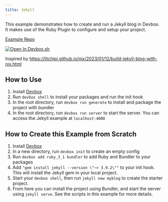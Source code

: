 ```yaml
---
title: Jekyll
---
```


This example demonstrates how to create and run a Jekyll blog in Devbox. It makes use of the Ruby Plugin to configure and setup your project. 

[Example Repo](https://github.com/jetpack-io/devbox-examples?folder=stacks/jekyll)

[![Open In Devbox.sh](https://jetpack.io/img/devbox/open-in-devbox.svg)](https://devbox.sh/github.com/jetpack-io/devbox-examples?folder=stacks/jekyll)

Inspired by https://litchipi.github.io/nix/2023/01/12/build-jekyll-blog-with-nix.html 

## How to Use

1. Install [Devbox](https://www.jetpack.io/devbox/docs/installing_devbox/)
2. Run `devbox shell` to install your packages and run the init hook
3. In the root directory, run `devbox run generate` to install and package the project with bundler
4. In the root directory, run `devbox run server` to start the server. You can access the Jekyll example at `localhost:4000`

## How to Create this Example from Scratch

1. Install [Devbox](https://www.jetpack.io/devbox/docs/installing_devbox/)
1. In a new directory, run `devbox init` to create an empty config
1. Run `devbox add ruby_3_1 bundler` to add Ruby and Bundler to your packages
1. Add `"gem install jekyll --version \"~> 3.9.2\""` to your init hook. This will install the Jekyll gem in your local project.
1. Start your `devbox shell`, then run `jekyll new myblog` to create the starter project.
1. From here you can install the project using Bundler, and start the server using `jekyll serve`. See the scripts in this example for more details.